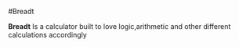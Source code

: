 #Breadt

<b> Breadt</b> Is a calculator built to love logic,arithmetic and other different calculations accordingly
